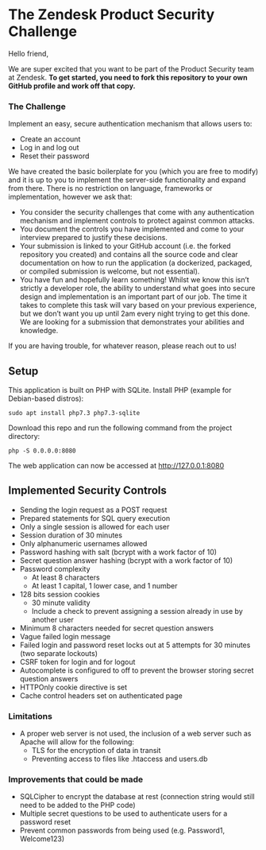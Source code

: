 # The Zendesk Product Security Challenge

Hello friend,

We are super excited that you want to be part of the Product Security team at Zendesk. **To get started, you need to fork this repository to your own GitHub profile and work off that copy.** 

### The Challenge

Implement an easy, secure authentication mechanism that allows users to:
- Create an account
- Log in and log out
- Reset their password

We have created the basic boilerplate for you (which you are free to modify) and it is up to you to implement the server-side functionality and expand from there. There is no restriction on language, frameworks or implementation, however we ask that: 
- You consider the security challenges that come with any authentication mechanism and implement controls to protect against common attacks.
- You document the controls you have implemented and come to your interview prepared to justify these decisions.
- Your submission is linked to your GitHub account (i.e. the forked repository you created) and contains all the source code and clear documentation on how to run the application (a dockerized, packaged, or compiled submission is welcome, but not essential). 
- You have fun and hopefully learn something! Whilst we know this isn’t strictly a developer role, the ability to understand what goes into secure design and implementation is an important part of our job. The time it takes to complete this task will vary based on your previous experience, but we don’t want you up until 2am every night trying to get this done. We are looking for a submission that demonstrates your abilities and knowledge.
 
If you are having trouble, for whatever reason, please reach out to us! 

## Setup
This application is built on PHP with SQLite.
Install PHP (example for Debian-based distros):
```
sudo apt install php7.3 php7.3-sqlite
```

Download this repo and run the following command from the project directory:
```
php -S 0.0.0.0:8080

```

The web application can now be accessed at http://127.0.0.1:8080

## Implemented Security Controls
* Sending the login request as a POST request
* Prepared statements for SQL query execution
* Only a single session is allowed for each user
* Session duration of 30 minutes
* Only alphanumeric usernames allowed
* Password hashing with salt (bcrypt with a work factor of 10)
* Secret question answer hashing (bcrypt with a work factor of 10)
* Password complexity
    * At least 8 characters
    * At least 1 capital, 1 lower case, and 1 number
* 128 bits session cookies
    * 30 minute validity
    * Include a check to prevent assigning a session already in use by another user
* Minimum 8 characters needed for secret question answers
* Vague failed login message
* Failed login and password reset locks out at 5 attempts for 30 minutes (two separate lockouts)
* CSRF token for login and for logout
* Autocomplete is configured to off to prevent the browser storing secret question answers
* HTTPOnly cookie directive is set
* Cache control headers set on authenticated page

### Limitations
* A proper web server is not used, the inclusion of a web server such as Apache will allow for the following:
    * TLS for the encryption of data in transit
    * Preventing access to files like .htaccess and users.db

### Improvements that could be made
* SQLCipher to encrypt the database at rest (connection string would still need to be added to the PHP code)
* Multiple secret questions to be used to authenticate users for a password reset
* Prevent common passwords from being used (e.g. Password1, Welcome123)